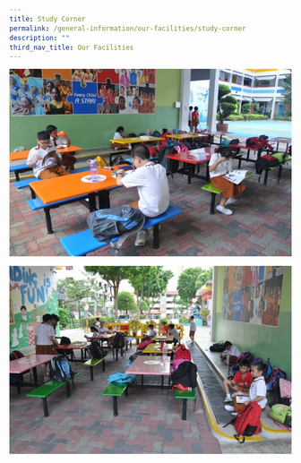 ```yaml
---
title: Study Corner
permalink: /general-information/our-facilities/study-corner
description: ""
third_nav_title: Our Facilities
---
```


![Study Corner](/images/Study%20Corner1.jpg)

![Study Corner](/images/Study%20Corner2.jpg)